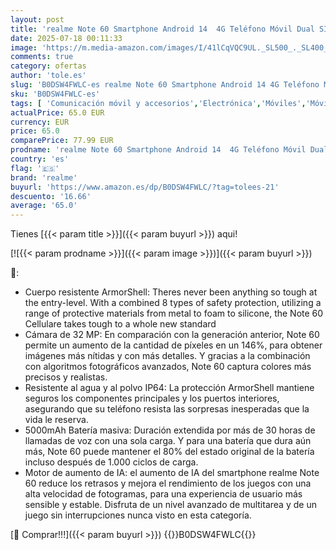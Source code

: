```yaml
---
layout: post
title: 'realme Note 60 Smartphone Android 14  4G Teléfono Móvil Dual SIM  90Hz Pantalla LCD de 6.74"  3GB RAM 64GB ROM  Batería de 5000mAh  32MP Cámara Clara  Octa Core  Negro  Sin Adaptador'
date: 2025-07-18 00:11:33
image: 'https://m.media-amazon.com/images/I/41lCqVQC9UL._SL500_._SL400_.jpg'
comments: true
category: ofertas
author: 'tole.es'
slug: 'B0DSW4FWLC-es realme Note 60 Smartphone Android 14 4G Teléfono Móvil...'
sku: 'B0DSW4FWLC-es'
tags: [ 'Comunicación móvil y accesorios','Electrónica','Móviles','Móviles y smartphones libres','android','realme','🇪🇸', ]
actualPrice: 65.0 EUR
currency: EUR
price: 65.0
comparePrice: 77.99 EUR
prodname: 'realme Note 60 Smartphone Android 14  4G Teléfono Móvil Dual SIM  90Hz Pantalla LCD de 6.74"  3GB RAM 64GB ROM  Batería de 5000mAh  32MP Cámara Clara  Octa Core  Negro  Sin Adaptador'
country: 'es'
flag: '🇪🇸'
brand: 'realme'
buyurl: 'https://www.amazon.es/dp/B0DSW4FWLC/?tag=tolees-21'
descuento: '16.66'
average: '65.0'
---
```


Tienes [{{< param title >}}]({{< param buyurl >}}) aqui!

[![{{< param prodname >}}]({{< param image >}})]({{< param buyurl >}})

🔎:

- Cuerpo resistente ArmorShell: Theres never been anything so tough at the entry-level. With a combined 8 types of safety protection, utilizing a range of protective materials from metal to foam to silicone, the Note 60 Cellulare takes tough to a whole new standard
- Cámara de 32 MP: En comparación con la generación anterior, Note 60 permite un aumento de la cantidad de píxeles en un 146%, para obtener imágenes más nítidas y con más detalles. Y gracias a la combinación con algoritmos fotográficos avanzados, Note 60 captura colores más precisos y realistas.
- Resistente al agua y al polvo IP64: La protección ArmorShell mantiene seguros los componentes principales y los puertos interiores, asegurando que su teléfono resista las sorpresas inesperadas que la vida le reserva.
- 5000mAh Batería masiva: Duración extendida por más de 30 horas de llamadas de voz con una sola carga. Y para una batería que dura aún más, Note 60 puede mantener el 80% del estado original de la batería incluso después de 1.000 ciclos de carga.
- Motor de aumento de IA: el aumento de IA del smartphone realme Note 60 reduce los retrasos y mejora el rendimiento de los juegos con una alta velocidad de fotogramas, para una experiencia de usuario más sensible y estable. Disfruta de un nivel avanzado de multitarea y de un juego sin interrupciones nunca visto en esta categoría.

[🛒 Comprar!!!]({{< param buyurl >}})
{{<world>}}B0DSW4FWLC{{</world>}}
